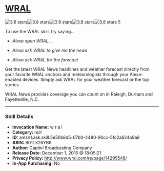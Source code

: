 # [WRAL](http://alexa.amazon.com/#skills/amzn1.ask.skill.5e50b8d5-07b0-4480-90cc-5fc2a624a9a8)
![3.8 stars](../../images/ic_star_black_18dp_1x.png)![3.8 stars](../../images/ic_star_black_18dp_1x.png)![3.8 stars](../../images/ic_star_black_18dp_1x.png)![3.8 stars](../../images/ic_star_half_black_18dp_1x.png)![3.8 stars](../../images/ic_star_border_black_18dp_1x.png) 5

To use the WRAL skill, try saying...

* *Alexa open WRAL...*

* *Alexa ask WRAL to give me the news*

* *Alexa ask WRAL for the forecast*

Get the latest WRAL News headlines and weather forecast directly from your favorite WRAL anchors and meteorologists through your Alexa-enabled devices. Simply ask WRAL for your weather forecast or the top stories

WRAL News provides coverage you can count on in Raleigh, Durham and Fayetteville, N.C.

***

### Skill Details

* **Invocation Name:** w r a l
* **Category:** null
* **ID:** amzn1.ask.skill.5e50b8d5-07b0-4480-90cc-5fc2a624a9a8
* **ASIN:** B01LX26YBK
* **Author:** Capitol Broadcasting Company
* **Release Date:** December 1, 2016 @ 18:05:21
* **Privacy Policy:** http://www.wral.com/rs/page/14295548/
* **In-App Purchasing:** No
